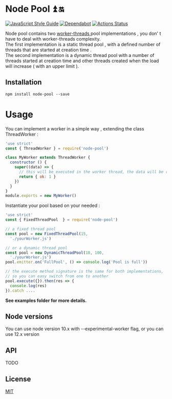 # Node Pool :arrow_double_up: :on:
[![JavaScript Style Guide](https://cdn.rawgit.com/standard/standard/master/badge.svg)](https://github.com/standard/standard)
[![Dependabot](https://badgen.net/dependabot/dependabot/dependabot-core/?icon=dependabot)](https://badgen.net/dependabot/dependabot/dependabot-core/?icon=dependabot)
[![Actions Status](https://github.com/pioardi/node-pool/workflows/NodeCI/badge.svg)](https://github.com/pioardi/node-pool/actions)

Node pool contains two <a href="https://nodejs.org/api/worker_threads.html#worker_threads_worker_threads">worker-threads </a> pool implementations , you don' t have to deal with worker-threads complexity. <br>
The first implementation is a static thread pool , with a defined number of threads that are started at creation time .<br>
The second implementation is a dynamic thread pool with a number of threads started at creation time and other threads created when the load will increase ( with an upper limit ). <br>

## Installation
```
npm install node-pool --save
```
# Usage

You can implement a worker in a simple way , extending the class ThreadWorker : 

```js
'use strict'
const { ThreadWorker } = require('node-pool')

class MyWorker extends ThreadWorker {
  constructor () {
    super((data) => {
      // this will be executed in the worker thread, the data will be received by using the execute method
      return { ok: 1 }
    })
  }
}
module.exports = new MyWorker()
```

Instantiate your pool based on your needed : 

```js
'use strict'
const { FixedThreadPool  } = require('node-pool')

// a fixed thread pool
const pool = new FixedThreadPool(15,
  './yourWorker.js')

// or a dynamic thread pool
const pool = new DynamicThreadPool(10, 100,
  './yourWorker.js')
pool.emitter.on('FullPool', () => console.log('Pool is full'))

// the execute method signature is the same for both implementations,
// so you can easy switch from one to another
pool.execute({}).then(res => {
  console.log(res)
}).catch .... 

```

<strong> See examples folder for more details.</strong>

## Node versions
You can use node version  10.x  with --experimental-worker flag, or you can use 12.x version <br>

## API

TODO

## License

[MIT](https://github.com/pioardi/node-pool/blob/master/LICENSE)

